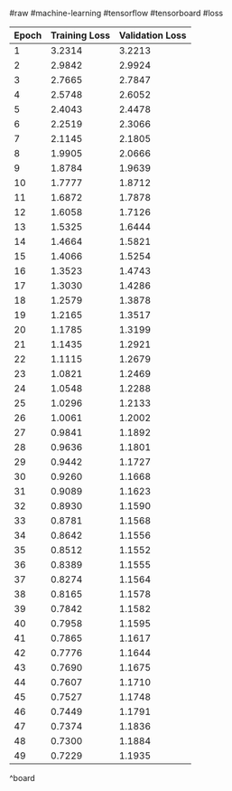 #raw #machine-learning #tensorflow #tensorboard #loss

| Epoch | Training Loss | Validation Loss |
|-------|---------------|----------------|
| 1     | 3.2314        | 3.2213         |
| 2     | 2.9842        | 2.9924         |
| 3     | 2.7665        | 2.7847         |
| 4     | 2.5748        | 2.6052         |
| 5     | 2.4043        | 2.4478         |
| 6     | 2.2519        | 2.3066         |
| 7     | 2.1145        | 2.1805         |
| 8     | 1.9905        | 2.0666         |
| 9     | 1.8784        | 1.9639         |
| 10    | 1.7777        | 1.8712         |
| 11    | 1.6872        | 1.7878         |
| 12    | 1.6058        | 1.7126         |
| 13    | 1.5325        | 1.6444         |
| 14    | 1.4664        | 1.5821         |
| 15    | 1.4066        | 1.5254         |
| 16    | 1.3523        | 1.4743         |
| 17    | 1.3030        | 1.4286         |
| 18    | 1.2579        | 1.3878         |
| 19    | 1.2165        | 1.3517         |
| 20    | 1.1785        | 1.3199         |
| 21    | 1.1435        | 1.2921         |
| 22    | 1.1115        | 1.2679         |
| 23    | 1.0821        | 1.2469         |
| 24    | 1.0548        | 1.2288         |
| 25    | 1.0296        | 1.2133         |
| 26    | 1.0061        | 1.2002         |
| 27    | 0.9841        | 1.1892         |
| 28    | 0.9636        | 1.1801         |
| 29    | 0.9442        | 1.1727         |
| 30    | 0.9260        | 1.1668         |
| 31    | 0.9089        | 1.1623         |
| 32    | 0.8930        | 1.1590         |
| 33    | 0.8781        | 1.1568         |
| 34    | 0.8642        | 1.1556         |
| 35    | 0.8512        | 1.1552         |
| 36    | 0.8389        | 1.1555         |
| 37    | 0.8274        | 1.1564         |
| 38    | 0.8165        | 1.1578         |
| 39    | 0.7842        | 1.1582         |
| 40    | 0.7958        | 1.1595         |
| 41    | 0.7865        | 1.1617         |
| 42    | 0.7776        | 1.1644         |
| 43    | 0.7690        | 1.1675         |
| 44    | 0.7607        | 1.1710         |
| 45    | 0.7527        | 1.1748         |
| 46    | 0.7449        | 1.1791         |
| 47    | 0.7374        | 1.1836         |
| 48    | 0.7300        | 1.1884         |
| 49    | 0.7229        | 1.1935         |
^board